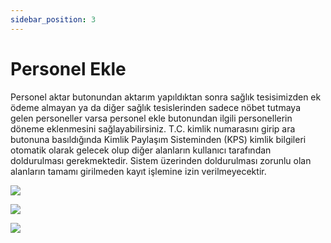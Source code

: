 ```yaml
---
sidebar_position: 3
---
```


# Personel Ekle

Personel aktar butonundan aktarım yapıldıktan sonra sağlık tesisimizden ek ödeme almayan ya da diğer sağlık tesislerinden sadece nöbet tutmaya gelen personeller varsa personel ekle butonundan ilgili personellerin döneme eklenmesini sağlayabilirsiniz. T.C. kimlik numarasını girip ara butonuna basıldığında Kimlik Paylaşım Sisteminden (KPS) kimlik bilgileri otomatik olarak gelecek olup diğer alanların kullanıcı tarafından doldurulması gerekmektedir. Sistem üzerinden doldurulması zorunlu olan alanların tamamı girilmeden kayıt işlemine izin verilmeyecektir.

![](/img/5.jpg)

![](/img/6.jpg)

![](/img/7.jpg)